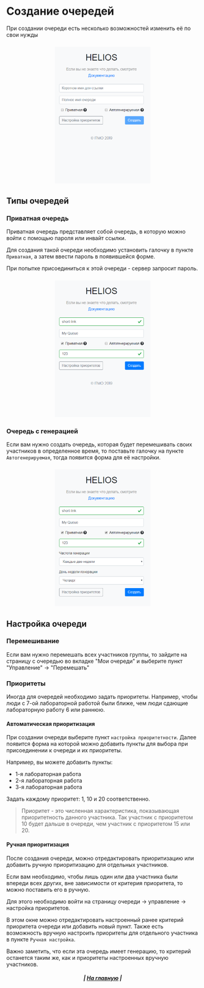 # Создание очередей

При создании очереди есть несколько возможностей изменить её по свои нужды

<h3 align=center><img src="https://github.com/AppLoidx/helios-doc/blob/master/wiki/usage/res/img/level-1.png?raw=true" 
width=250/></h3>

## Типы очередей
### Приватная очередь
Приватная очередь представляет собой очередь, в которую можно войти с помощью пароля или инвайт ссылки.

Для создания такой очереди необходимо установить галочку в пункте `Приватная`, а затем ввести пароль в появившейся форме.

При попытке присоединиться к этой очереди - сервер запросит пароль.

<h3 align=center><img src="https://github.com/AppLoidx/helios-doc/blob/master/wiki/usage/res/img/level-2.png?raw=true" width=250/></h3>

### Очередь с генерацией
Если вам нужно создать очередь, которая будет перемешивать своих участников в определенное время, то поставьте галочку на пункте `Автогенерируемая`, тогда появится форма для её настройки.

<h3 align=center><img src="https://github.com/AppLoidx/helios-doc/blob/master/wiki/usage/res/img/level-3.png?raw=true" width=250/></h3>

## Настройка очереди
### Перемешивание
Если вам нужно перемешать всех участников группы, то зайдите на страницу с очередью во вкладке "Мои очереди" и выберите пункт "Управление" -> "Перемешать"

### Приоритеты
Иногда для очередей необходимо задать приоритеты. Например, чтобы люди с 7-ой лабораторной работой были ближе, чем люди сдающие лабораторную работу 6 или раннюю.

#### Автоматическая приоритизация
При создании очереди выберите пункт `настройка приоритетности`. Далее появится форма на которой можно добавить пункты для выбора при присоединении к очереди и их приоритеты.

Например, вы можете добавить пункты:
* 1-я лабораторная работа
* 2-я лабораторная работа
* 3-я лабораторная работа

Задать каждому приоритет: 1, 10 и 20 соответственно.

>Приоритет - это численная характеристика, показывающая приоритетность данного участника. Так участник с приоритетом 10 будет дальше в очереди, чем участник с приоритетом 15 или 20.

#### Ручная приоритизация
После создания очереди, можно отредактировать приоритизацию или добавить ручную приоритизацию для отдельных участников.

Если вам необходимо, чтобы лишь один или два участника были впереди всех других, вне зависимости от критерия приоритета, то можно поставить его в ручную.

Для этого необходимо войти на страницу очереди -> управление -> настройка приоритетов.

В этом окне можно отредактировать настроенный ранее критерий приоритета очереди или добавить новый пункт. Также есть возможность вручную настроить приоритеты для отдельного участника в пункте `Ручная настройка`.

Важно заметить, что если эта очередь имеет генерацию, то критерий останется таким же, как и приоритеты настроенных вручную участников.

<h5 align=center> | <a href="/helios-doc/wiki/usage/">На главную</a> |</h5>
